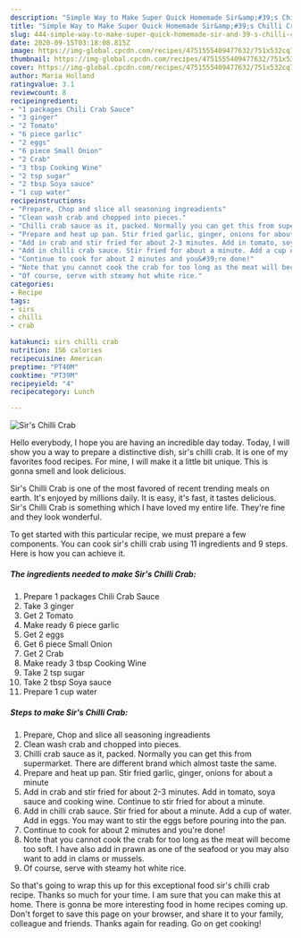 ```yaml
---
description: "Simple Way to Make Super Quick Homemade Sir&amp;#39;s Chilli Crab"
title: "Simple Way to Make Super Quick Homemade Sir&amp;#39;s Chilli Crab"
slug: 444-simple-way-to-make-super-quick-homemade-sir-and-39-s-chilli-crab
date: 2020-09-15T03:18:08.815Z
image: https://img-global.cpcdn.com/recipes/4751555409477632/751x532cq70/sirs-chilli-crab-recipe-main-photo.jpg
thumbnail: https://img-global.cpcdn.com/recipes/4751555409477632/751x532cq70/sirs-chilli-crab-recipe-main-photo.jpg
cover: https://img-global.cpcdn.com/recipes/4751555409477632/751x532cq70/sirs-chilli-crab-recipe-main-photo.jpg
author: Maria Holland
ratingvalue: 3.1
reviewcount: 8
recipeingredient:
- "1 packages Chili Crab Sauce"
- "3 ginger"
- "2 Tomato"
- "6 piece garlic"
- "2 eggs"
- "6 piece Small Onion"
- "2 Crab"
- "3 tbsp Cooking Wine"
- "2 tsp sugar"
- "2 tbsp Soya sauce"
- "1 cup water"
recipeinstructions:
- "Prepare, Chop and slice all seasoning ingreadients"
- "Clean wash crab and chopped into pieces."
- "Chilli crab sauce as it, packed. Normally you can get this from supermarket. There are different brand which almost taste the same."
- "Prepare and heat up pan. Stir fried garlic, ginger, onions for about a minute"
- "Add in crab and stir fried for about 2-3 minutes. Add in tomato, soya sauce and cooking wine. Continue to stir fried for about a minute."
- "Add in chilli crab sauce. Stir fried for about a minute. Add a cup of water. Add in eggs. You may want to stir the eggs before pouring into the pan."
- "Continue to cook for about 2 minutes and you&#39;re done!"
- "Note that you cannot cook the crab for too long as the meat will become too soft. I have also add in prawn as one of the seafood or you may also want to add in clams or mussels."
- "Of course, serve with steamy hot white rice."
categories:
- Recipe
tags:
- sirs
- chilli
- crab

katakunci: sirs chilli crab 
nutrition: 156 calories
recipecuisine: American
preptime: "PT40M"
cooktime: "PT39M"
recipeyield: "4"
recipecategory: Lunch

---
```



![Sir&#39;s Chilli Crab](https://img-global.cpcdn.com/recipes/4751555409477632/751x532cq70/sirs-chilli-crab-recipe-main-photo.jpg)

Hello everybody, I hope you are having an incredible day today. Today, I will show you a way to prepare a distinctive dish, sir&#39;s chilli crab. It is one of my favorites food recipes. For mine, I will make it a little bit unique. This is gonna smell and look delicious.



Sir&#39;s Chilli Crab is one of the most favored of recent trending meals on earth. It's enjoyed by millions daily. It is easy, it's fast, it tastes delicious. Sir&#39;s Chilli Crab is something which I have loved my entire life. They're fine and they look wonderful.


To get started with this particular recipe, we must prepare a few components. You can cook sir&#39;s chilli crab using 11 ingredients and 9 steps. Here is how you can achieve it.

<!--inarticleads1-->

##### The ingredients needed to make Sir&#39;s Chilli Crab:

1. Prepare 1 packages Chili Crab Sauce
1. Take 3 ginger
1. Get 2 Tomato
1. Make ready 6 piece garlic
1. Get 2 eggs
1. Get 6 piece Small Onion
1. Get 2 Crab
1. Make ready 3 tbsp Cooking Wine
1. Take 2 tsp sugar
1. Take 2 tbsp Soya sauce
1. Prepare 1 cup water




<!--inarticleads2-->

##### Steps to make Sir&#39;s Chilli Crab:

1. Prepare, Chop and slice all seasoning ingreadients
1. Clean wash crab and chopped into pieces.
1. Chilli crab sauce as it, packed. Normally you can get this from supermarket. There are different brand which almost taste the same.
1. Prepare and heat up pan. Stir fried garlic, ginger, onions for about a minute
1. Add in crab and stir fried for about 2-3 minutes. Add in tomato, soya sauce and cooking wine. Continue to stir fried for about a minute.
1. Add in chilli crab sauce. Stir fried for about a minute. Add a cup of water. Add in eggs. You may want to stir the eggs before pouring into the pan.
1. Continue to cook for about 2 minutes and you&#39;re done!
1. Note that you cannot cook the crab for too long as the meat will become too soft. I have also add in prawn as one of the seafood or you may also want to add in clams or mussels.
1. Of course, serve with steamy hot white rice.




So that's going to wrap this up for this exceptional food sir&#39;s chilli crab recipe. Thanks so much for your time. I am sure that you can make this at home. There is gonna be more interesting food in home recipes coming up. Don't forget to save this page on your browser, and share it to your family, colleague and friends. Thanks again for reading. Go on get cooking!
